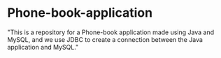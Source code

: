 # Phone-book-application
"This is a repository for a Phone-book application made using Java and MySQL, and we use JDBC to create a connection between the Java application and MySQL."
